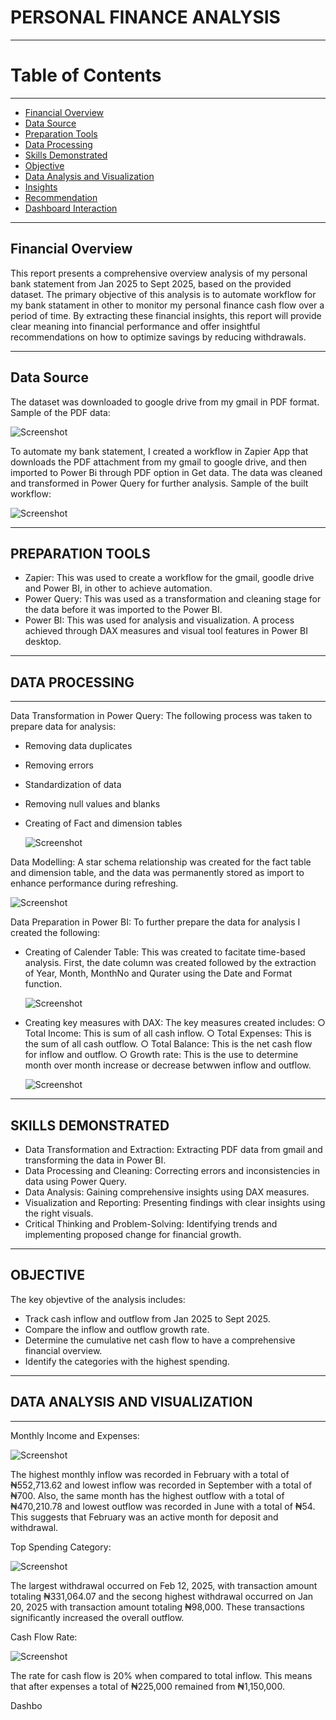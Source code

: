 # PERSONAL FINANCE ANALYSIS
----
# Table of Contents
----
- [Financial Overview](#financial-overview)
- [Data Source](#data-source)
- [Preparation Tools](#preparation-tools)
- [Data Processing](#data-processing)
- [Skills Demonstrated](#skills-demonstrated)
- [Objective](#objective)
- [Data Analysis and Visualization](#data-analysis-and-visualization)
- [Insights](#insights)
- [Recommendation](#recommendation)
- [Dashboard Interaction](https://app.powerbi.com/groups/me/list?experience=power-bi)

----

## Financial Overview
This report presents a comprehensive overview analysis of my personal bank statement from Jan 2025 to Sept 2025, based on the provided dataset. The primary objective of this analysis is to automate workflow for my bank statament in other to monitor my personal finance cash flow over a period of time. By extracting these financial insights, this report will provide clear meaning into financial performance and offer insightful recommendations on how to optimize savings by reducing withdrawals.

----

## Data Source
The dataset was downloaded to google drive from my gmail in PDF format.
Sample of the PDF data:

![Screenshot](/Project/screenshot%20075222.png)

To automate my bank statement, I created a workflow in Zapier App that downloads the PDF attachment from my gmail to google drive, and then imported to Power Bi through PDF option in Get data. The data was cleaned and transformed in Power Query for further analysis.
Sample of the built workflow:

![Screenshot](/Project/Screenshot%20105425.png)

----

## PREPARATION TOOLS
  - Zapier: This was used to create a workflow for the gmail, goodle drive and Power BI, in other to achieve automation.
  - Power Query: This was used as a transformation and cleaning stage for the data before it was imported to the Power BI.
  - Power BI: This was used for analysis and visualization. A process achieved through DAX measures and visual tool  features in Power BI desktop.

----

## DATA PROCESSING
----
Data Transformation in Power Query: The following process was taken to prepare data for analysis:
  - Removing data duplicates
  - Removing errors
  - Standardization of data
  - Removing null values and blanks
  - Creating of Fact and dimension tables
    
    ![Screenshot](/Project/screenshot%233138.png)

Data Modelling: A star schema relationship was created for the fact table and dimension table, and the data was permanently stored as import to enhance performance during refreshing.

![Screenshot](/Project/screenshot%20044827.png)

Data Preparation in Power BI: To further prepare the data for analysis I created the following:
   - Creating of Calender Table: This was created to facitate time-based analysis. First, the date column was created followed by the extraction of Year, Month, MonthNo and Qurater using the Date and Format function.
     
     ![Screenshot](/Project/Screenshot%20044606.png) 

   - Creating key measures with DAX: The key measures created includes:
        ○ Total Income: This is sum of all cash inflow.
        ○ Total Expenses: This is the sum of all cash outflow.
        ○ Total Balance: This is the net cash flow for inflow and outflow.
        ○ Growth rate: This is the use to determine month over month increase or decrease betwwen inflow and outflow.
     
        ![Screenshot](/Project/Screenshot%20013439.png)

----

## SKILLS DEMONSTRATED
   - Data Transformation and Extraction: Extracting PDF data from gmail and transforming the data in Power BI.
   - Data Processing and Cleaning: Correcting errors and inconsistencies in data using Power Query.
   - Data Analysis: Gaining comprehensive insights using DAX measures.
   - Visualization and Reporting: Presenting findings with clear insights using the right visuals.
   - Critical Thinking and Problem-Solving: Identifying trends and implementing proposed change for financial growth.

----

## OBJECTIVE 
The key objevtive of the analysis includes:
   - Track cash inflow and outflow from Jan 2025 to Sept 2025.
   - Compare the inflow and outflow growth rate.
   - Determine the cumulative net cash flow to have a comprehensive financial overview.
   - Identify the categories with the highest spending.

----

## DATA ANALYSIS AND VISUALIZATION
----
Monthly Income and Expenses:

![Screenshot](/Project/Screenshot%20013229.png)

The highest monthly inflow was recorded in February with a total of ₦552,713.62 and lowest inflow was recorded in September with a total of ₦700. Also, the same month has the highest outflow with a total of ₦470,210.78 and lowest outflow was recorded in June with a total of ₦54. This suggests that February was an active month for deposit and withdrawal.

Top Spending Category:

![Screenshot](/Project/Screenshot%20013305.png)

The largest withdrawal occurred on Feb 12, 2025, with transaction amount totaling ₦331,064.07 and the secong highest withdrawal occurred on Jan 20, 2025 with transaction amount totaling ₦98,000. These transactions significantly increased the overall outflow.

Cash Flow Rate:

![Screenshot](/Project/Screenshot%20013330.png)

The rate for cash flow is 20% when compared to total inflow. This means that after expenses a total of ₦225,000 remained from ₦1,150,000.

Dashbo









    




